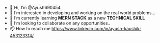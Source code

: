- 👋 Hi, I’m @Ayush690454
- 👀 I’m interested in developing and working on the real world problems... 
- 🌱 I’m currently learning **MERN STACK** as a new **TECHNICAL SKILL**
- 💞️ I’m looking to collaborate on any opportunities..
- 📫 How to reach me https://www.linkedin.com/in/ayush-kaushik-453123314/


<!---
Ayush690454/Ayush690454 is a ✨ special ✨ repository because its `README.md` (this file) appears on your GitHub profile.
You can click the Preview link to take a look at your changes.
--->
